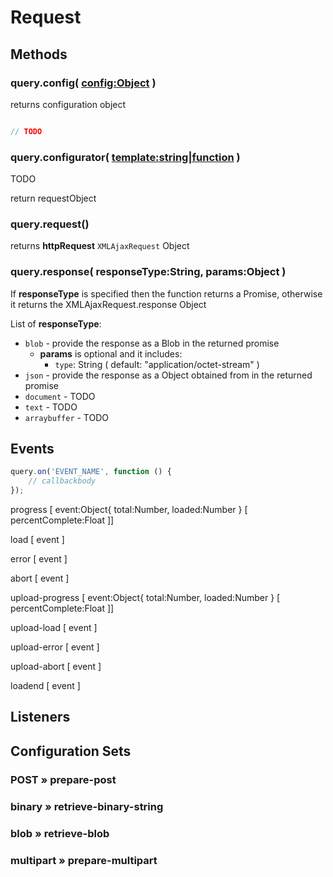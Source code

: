 # Request

## Methods

### query.config( <config:Object> )

returns configuration object

```javascript

// TODO

```


### query.configurator( <template:string|function> )

TODO

return requestObject

### query.request()

returns **httpRequest** `XMLAjaxRequest` Object


### query.response( responseType:String, params:Object )

If **responseType** is specified then the function returns a Promise, otherwise it returns the XMLAjaxRequest.response Object

List of **responseType**:

* `blob` - provide the response as a Blob in the returned promise
	* **params** is optional and it includes:
		* `type`: String ( default: "application/octet-stream" )
* `json` - provide the response as a Object obtained from  in the returned promise
* `document` - TODO
* `text` - TODO
* `arraybuffer` - TODO


## Events

```javascript
query.on('EVENT_NAME', function () {
	// callbackbody
});
```

progress [ event:Object{ total:Number, loaded:Number } [ percentComplete:Float ]]

load [ event ]

error [ event ]

abort [ event ]

upload-progress [ event:Object{ total:Number, loaded:Number } [ percentComplete:Float ]]

upload-load [ event ]

upload-error [ event ]

upload-abort [ event ]

loadend [ event ]

## Listeners


## Configuration Sets

### POST » prepare-post

### binary » retrieve-binary-string

### blob » retrieve-blob

### multipart » prepare-multipart


